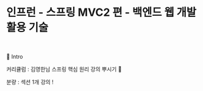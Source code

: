# 인프런 - 스프링 MVC2 편 - 백엔드 웹 개발 활용 기술
</br>

:pushpin: Intro

커리큘럼 : 김영한님 스프링 핵심 원리 강의 뿌시기 👊

분량 : 섹션 1개 강의 !

